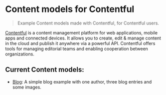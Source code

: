 # Content models for Contentful

> Example Content models made with Contentful, for Contentful users.

[Contentful](https://www.contentful.com/) is a content management platform for web applications, mobile apps and connected devices. It allows you to create, edit & manage content in the cloud and publish it anywhere via a powerful API. Contentful offers tools for managing editorial teams and enabling cooperation between organizations.

## Current Content models:
* [Blog](./tree/master/blog): A simple blog example with one author, three blog entries and some images.
